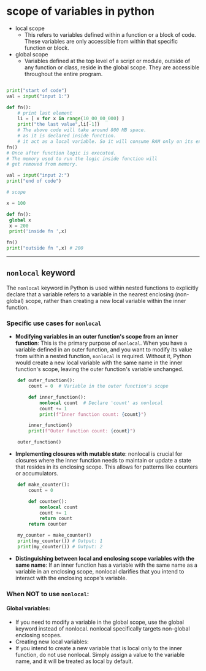 # scope of variables in python

- local scope
  - This refers to variables defined within a function or a block of code. These variables are only accessible from within that specific function or block.
- global scope
  - Variables defined at the top level of a script or module, outside of any function or class, reside in the global scope. They are accessible throughout the entire program.

```python

print("start of code")
val = input("input 1:")

def fn():
    # print last element
    li = [ x for x in range(10_00_00_000) ]
    print("the last value",li[-1])
    # The above code will take around 800 MB space.
    # as it is declared inside function.
    # it act as a local variable. So it will consume RAM only on its execution
fn()
# Once after function logic is executed.
# The memory used to run the logic inside function will
# get removed from memory.

val = input("input 2:")
print("end of code")
```

```python
# scope

x = 100

def fn():
 global x
 x = 200
 print('inside fn ',x)

fn()
print("outside fn ",x) # 200
```

---

## `nonlocal` keyword

The `nonlocal` keyword in Python is used within nested functions to explicitly declare that a variable refers to a variable in the nearest enclosing (non-global) scope, rather than creating a new local variable within the inner function.

### Specific use cases for `nonlocal`

- **Modifying variables in an outer function's scope from an inner function**: This is the primary purpose of `nonlocal`. When you have a variable defined in an outer function, and you want to modify its value from within a nested function, `nonlocal` is required. Without it, Python would create a new local variable with the same name in the inner function's scope, leaving the outer function's variable unchanged.

```python
    def outer_function():
        count = 0  # Variable in the outer function's scope

        def inner_function():
            nonlocal count  # Declare 'count' as nonlocal
            count += 1
            print(f"Inner function count: {count}")

        inner_function()
        print(f"Outer function count: {count}")

    outer_function()
```

- **Implementing closures with mutable state**: nonlocal is crucial for closures where the inner function needs to maintain or update a state that resides in its enclosing scope. This allows for patterns like counters or accumulators.

```python
    def make_counter():
        count = 0

        def counter():
            nonlocal count
            count += 1
            return count
        return counter

    my_counter = make_counter()
    print(my_counter()) # Output: 1
    print(my_counter()) # Output: 2
```

- **Distinguishing between local and enclosing scope variables with the same name**: If an inner function has a variable with the same name as a variable in an enclosing scope, nonlocal clarifies that you intend to interact with the enclosing scope's variable.

### When NOT to use `nonlocal`:

#### Global variables:

- If you need to modify a variable in the global scope, use the global keyword instead of nonlocal. nonlocal specifically targets non-global enclosing scopes.
- Creating new local variables:
- If you intend to create a new variable that is local only to the inner function, do not use nonlocal. Simply assign a value to the variable name, and it will be treated as local by default.

